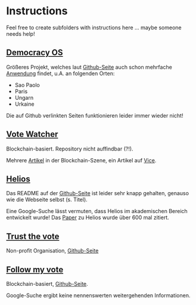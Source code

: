 # Instructions

Feel free to create subfolders
with instructions here ... maybe someone needs help!

## [Democracy OS](http://democracyos.org/)

Größeres Projekt, welches laut
[Github-Seite](https://github.com/DemocracyOS/democracyos)
auch schon mehrfache [Anwendung](https://github.com/DemocracyOS/democracyos#current-democracyos-deployments)
findet, u.A. an folgenden Orten:

- Sao Paolo
- Paris
- Ungarn
- Urkaine

Die auf Github verlinkten Seiten
funktionieren leider immer wieder nicht!

## [Vote Watcher](http://votewatcher.com/)

Blockchain-basiert. Repository nicht auffindbar (?!).

Mehrere [Artikel](http://votewatcher.com/#press)
in der Blockchain-Szene, ein Artikel auf
[Vice](https://www.vice.com/en_us/article/3da8e5/the-first-bitcoin-voting-machine-is-on-its-way).

## [Helios](https://heliosvoting.org/)

Das README auf der
[Github-Seite](https://github.com/benadida/helios-server)
ist leider sehr knapp gehalten, genauso wie die Webseite
selbst (s. Titel).

Eine Google-Suche lässt vermuten, dass Helios
im akademischen Bereich entwickelt wurde!
Das [Paper](https://www.usenix.org/legacy/events/sec08/tech/full_papers/adida/adida.pdf) 
zu Helios wurde über 600 mal zitiert.

## [Trust the vote](https://trustthevote.org/)

Non-profit Organisation, [Github-Seite](https://github.com/TrustTheVote-Project)

## [Follow my vote](https://followmyvote.com/)

Blockchain-basiert, [Github-Seite](https://github.com/FollowMyVote).

Google-Suche ergibt keine
nennenswerten weitergehenden Informationen.
